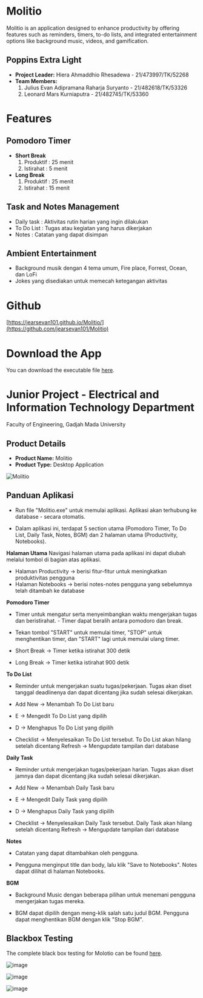 # Molitio
Molitio is an application designed to enhance productivity by offering features such as reminders, timers, to-do lists, and integrated entertainment options like background music, videos, and gamification.

## Poppins Extra Light
- **Project Leader:** Hiera Ahmaddhio Rhesadewa - 21/473997/TK/52268
- **Team Members:**
  1. Julius Evan Adipramana Raharja Suryanto - 21/482618/TK/53326
  2. Leonard Mars Kurniaputra - 21/482745/TK/53360
     
# Features
## Pomodoro Timer
- **Short Break**
  1. Produktif : 25 menit
  2. Istirahat : 5 menit
- **Long Break**
  1. Produktif : 25 menit
  2. Istirahat : 15 menit
  
## Task and Notes Management
- Daily task : Aktivitas rutin harian yang ingin dilakukan 
- To Do List : Tugas atau kegiatan yang harus dikerjakan 
- Notes : Catatan yang dapat disimpan
  
## Ambient Entertainment
- Background musik dengan 4 tema umum, Fire place, Forrest, Ocean, dan LoFi
- Jokes yang disediakan untuk memecah ketegangan aktivitas
  
# Github
[https://jearsevan101.github.io/Molitio/](https://github.com/jearsevan101/Molitio)

# Download the App
You can download the executable file [here](https://drive.google.com/file/d/1WafaGBeWaCkGsDNAXs3MBqbqweFoZ_ib/view?usp=sharing).

# Junior Project - Electrical and Information Technology Department
Faculty of Engineering, Gadjah Mada University

## Product Details
- **Product Name:** Molitio
- **Product Type:** Desktop Application

![Molitio](https://github.com/jearsevan101/Molitio/assets/111979263/91b83c47-8196-4c0e-a2ad-137c23a1c8ad)

## Panduan Aplikasi 
- Run file "Molitio.exe" untuk memulai aplikasi. Aplikasi akan terhubung ke database - secara otomatis. 
 
- Dalam aplikasi ini, terdapat 5 section utama (Pomodoro Timer, To Do List, Daily Task, Notes, BGM) dan 2 halaman utama (Productivity, Notebooks). 
 
**Halaman Utama** 
Navigasi halaman utama pada aplikasi ini dapat diubah melalui tombol di bagian atas aplikasi. 
 
- Halaman Productivity -> berisi fitur-fitur untuk meningkatkan produktivitas pengguna 
- Halaman Notebooks -> berisi notes-notes pengguna yang sebelumnya telah ditambah ke database 
 
**Pomodoro Timer** 
- Timer untuk mengatur serta menyeimbangkan waktu mengerjakan tugas dan beristirahat. - Timer dapat beralih antara pomodoro dan break. 
 
- Tekan tombol "START" untuk memulai timer, "STOP" untuk menghentikan timer, dan "START" lagi untuk memulai ulang timer. 
- Short Break -> Timer ketika istirahat 300 detik 
- Long Break -> Timer ketika istirahat 900 detik 
 
**To Do List** 
- Reminder untuk mengerjakan suatu tugas/pekerjaan. Tugas akan diset tanggal deadlinenya dan dapat dicentang jika sudah selesai dikerjakan. 
 
- Add New -> Menambah To Do List baru 
- E -> Mengedit To Do List yang dipilih 
- D	-> Menghapus To Do List yang dipilih 
- Checklist -> Menyelesaikan To Do List tersebut. To Do List akan hilang setelah dicentang Refresh -> Mengupdate tampilan dari database 
 
**Daily Task**
- Reminder untuk mengerjakan tugas/pekerjaan harian. Tugas akan diset jamnya dan dapat dicentang jika sudah selesai dikerjakan. 
 
- Add New -> Menambah Daily Task baru 
- E	-> Mengedit Daily Task yang dipilih 
- D -> Menghapus Daily Task yang dipilih 
- Checklist -> Menyelesaikan Daily Task tersebut. Daily Task akan hilang setelah dicentang Refresh -> Mengupdate tampilan dari database 
 
**Notes** 
- Catatan yang dapat ditambahkan oleh pengguna. 
 
- Pengguna menginput title dan body, lalu klik "Save to Notebooks". Notes dapat dilihat di halaman Notebooks. 
 
**BGM** 
- Background Music dengan beberapa pilihan untuk menemani pengguna mengerjakan tugas mereka. 
 
- BGM dapat dipilih dengan meng-klik salah satu judul BGM. Pengguna dapat menghentikan BGM dengan klik "Stop BGM". 

## Blackbox Testing 
The complete black box testing for Molotio can be found [here](https://docs.google.com/spreadsheets/d/13zjnwUZ_wwuC435n0sfShKNLg8HKb-tLMc837uJKnzI/edit?usp=sharing).

![image](https://github.com/jearsevan101/Molitio/assets/72289543/28e3ceea-fc38-4dc5-a780-da362a697ecd)

![image](https://github.com/jearsevan101/Molitio/assets/72289543/bd58fc58-fb27-4b65-81b9-5246783d2c4a)

![image](https://github.com/jearsevan101/Molitio/assets/72289543/b0c4f63e-558d-4b87-8dcf-807dae812d8a)
